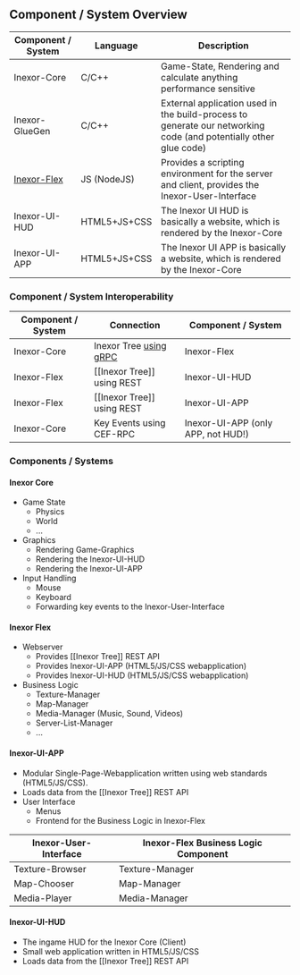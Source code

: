 ## Component / System Overview

Component / System                | Language     | Description
--------------------------------- | ------------ | -----------
Inexor-Core                       | C/C++        | Game-State, Rendering and calculate anything performance sensitive
Inexor-GlueGen                    | C/C++        | External application used in the build-process to generate our networking code (and potentially other glue code)
[Inexor-Flex](/inexor-game/flex/) | JS (NodeJS)  | Provides a scripting environment for the server and client, provides the Inexor-User-Interface
Inexor-UI-HUD                     | HTML5+JS+CSS | The Inexor UI HUD is basically a website, which is rendered by the Inexor-Core
Inexor-UI-APP                     | HTML5+JS+CSS | The Inexor UI APP is basically a website, which is rendered by the Inexor-Core

### Component / System Interoperability

Component / System                | Connection                  | Component / System
--------------------------------- | --------------------------- | -----------
Inexor-Core                       | Inexor Tree [using gRPC](/inexor-game/code/wiki/RPC-Node.js)  | Inexor-Flex
Inexor-Flex                       | [[Inexor Tree]] using REST  | Inexor-UI-HUD
Inexor-Flex                       | [[Inexor Tree]] using REST  | Inexor-UI-APP
Inexor-Core                       | Key Events using CEF-RPC    | Inexor-UI-APP (only APP, not HUD!)

### Components / Systems

#### Inexor Core

* Game State
  * Physics
  * World
  * ...
* Graphics
  * Rendering Game-Graphics
  * Rendering the Inexor-UI-HUD
  * Rendering the Inexor-UI-APP
* Input Handling
  * Mouse
  * Keyboard
  * Forwarding key events to the Inexor-User-Interface

#### Inexor Flex

* Webserver
  * Provides [[Inexor Tree]] REST API
  * Provides Inexor-UI-APP (HTML5/JS/CSS webapplication)
  * Provides Inexor-UI-HUD (HTML5/JS/CSS webapplication)
* Business Logic
  * Texture-Manager
  * Map-Manager
  * Media-Manager (Music, Sound, Videos)
  * Server-List-Manager
  * ...

#### Inexor-UI-APP

* Modular Single-Page-Webapplication written using web standards (HTML5/JS/CSS).
* Loads data from the [[Inexor Tree]] REST API
* User Interface
  * Menus
  * Frontend for the Business Logic in Inexor-Flex

Inexor-User-Interface | Inexor-Flex Business Logic Component
--------------------- | ------------------------------------
Texture-Browser       | Texture-Manager
Map-Chooser           | Map-Manager
Media-Player          | Media-Manager

#### Inexor-UI-HUD

* The ingame HUD for the Inexor Core (Client)
* Small web application written in HTML5/JS/CSS
* Loads data from the [[Inexor Tree]] REST API
